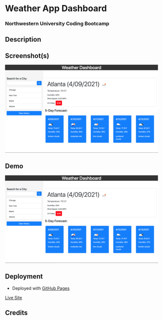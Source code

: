 # Weather App Dashboard

### Northwestern University Coding Bootcamp

## Description

## Screenshot(s)

![Screenshot](/assets/images/screenshot.png)

## Demo

![Gif](/assets/images/screenshot.png)

## Deployment

* Deployed with [GitHub Pages]()

[Live Site]()

## Credits